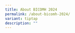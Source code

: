 ```yaml
---
title: About BICOMH 2024
permalink: /about-bicomh-2024/
variant: tiptap
description: ""
---
```

<p></p>